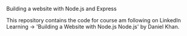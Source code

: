 Building a website with Node.js and Express

This repository contains the code for course am following on LinkedIn Learning
-> 'Building a Website with Node.js Node.js' by Daniel Khan.

